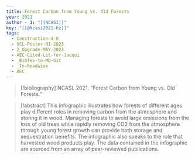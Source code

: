 ```yaml
---
title: Forest Carbon from Young vs. Old Forests
year: 2021
author - 1: "[[NCASI]]"
key: "[[@Ncasi2021-hz]]"
tags:
  - Construction-4-0
  - UCL-Poster-Q1-2023
  - 2_Upgrade-MAY-2023
  - AEC-Cited-Lit-for-Jacqui
  - _BibTex-to-MD-Git
  - _In-Readwise
  - AEC
---
```


> [!bibliography]
> NCASI. 2021. “Forest Carbon from Young vs. Old Forests.” 

> [!abstract]
> This infographic illustrates how forests of different ages play different roles in removing carbon from the atmosphere and storing it in wood. Managing forests to avoid large emissions from the loss of old trees while rapidly removing CO2 from the atmosphere through young forest growth can provide both storage and sequestration benefits. The infographic also speaks to the role that harvested wood products play. The data contained in the infographic are sourced from an array of peer-reviewed publications.
